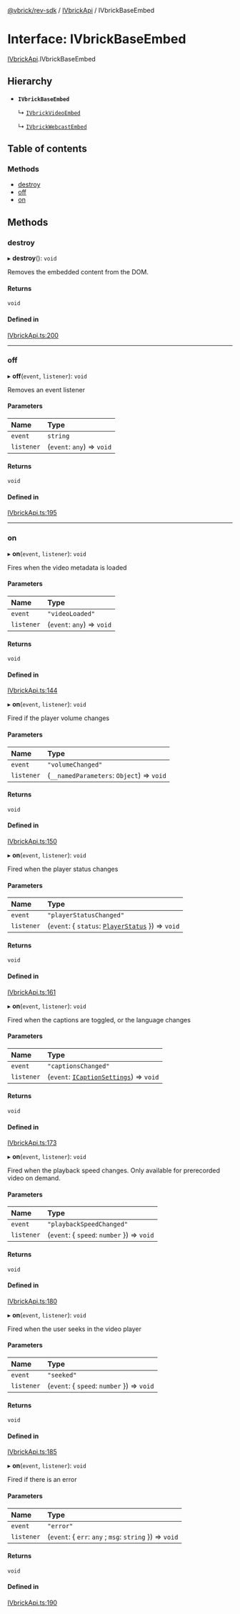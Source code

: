 [@vbrick/rev-sdk](../README.md) / [IVbrickApi](../modules/IVbrickApi.md) / IVbrickBaseEmbed

# Interface: IVbrickBaseEmbed

[IVbrickApi](../modules/IVbrickApi.md).IVbrickBaseEmbed

## Hierarchy

- **`IVbrickBaseEmbed`**

  ↳ [`IVbrickVideoEmbed`](IVbrickApi.IVbrickVideoEmbed.md)

  ↳ [`IVbrickWebcastEmbed`](IVbrickApi.IVbrickWebcastEmbed.md)

## Table of contents

### Methods

- [destroy](IVbrickApi.IVbrickBaseEmbed.md#destroy)
- [off](IVbrickApi.IVbrickBaseEmbed.md#off)
- [on](IVbrickApi.IVbrickBaseEmbed.md#on)

## Methods

### destroy

▸ **destroy**(): `void`

Removes the embedded content from the DOM.

#### Returns

`void`

#### Defined in

[IVbrickApi.ts:200](https://github.com/vbrick/rev-sdk-js/blob/d1cd6e7/src/IVbrickApi.ts#L200)

___

### off

▸ **off**(`event`, `listener`): `void`

Removes an event listener

#### Parameters

| Name | Type |
| :------ | :------ |
| `event` | `string` |
| `listener` | (`event`: `any`) => `void` |

#### Returns

`void`

#### Defined in

[IVbrickApi.ts:195](https://github.com/vbrick/rev-sdk-js/blob/d1cd6e7/src/IVbrickApi.ts#L195)

___

### on

▸ **on**(`event`, `listener`): `void`

Fires when the video metadata is loaded

#### Parameters

| Name | Type |
| :------ | :------ |
| `event` | ``"videoLoaded"`` |
| `listener` | (`event`: `any`) => `void` |

#### Returns

`void`

#### Defined in

[IVbrickApi.ts:144](https://github.com/vbrick/rev-sdk-js/blob/d1cd6e7/src/IVbrickApi.ts#L144)

▸ **on**(`event`, `listener`): `void`

Fired if the player volume changes

#### Parameters

| Name | Type |
| :------ | :------ |
| `event` | ``"volumeChanged"`` |
| `listener` | (`__namedParameters`: `Object`) => `void` |

#### Returns

`void`

#### Defined in

[IVbrickApi.ts:150](https://github.com/vbrick/rev-sdk-js/blob/d1cd6e7/src/IVbrickApi.ts#L150)

▸ **on**(`event`, `listener`): `void`

Fired when the player status changes

#### Parameters

| Name | Type |
| :------ | :------ |
| `event` | ``"playerStatusChanged"`` |
| `listener` | (`event`: { `status`: [`PlayerStatus`](../enums/IVbrickApi.PlayerStatus.md)  }) => `void` |

#### Returns

`void`

#### Defined in

[IVbrickApi.ts:161](https://github.com/vbrick/rev-sdk-js/blob/d1cd6e7/src/IVbrickApi.ts#L161)

▸ **on**(`event`, `listener`): `void`

Fired when the captions are toggled, or the language changes

#### Parameters

| Name | Type |
| :------ | :------ |
| `event` | ``"captionsChanged"`` |
| `listener` | (`event`: [`ICaptionSettings`](IVbrickApi.ICaptionSettings.md)) => `void` |

#### Returns

`void`

#### Defined in

[IVbrickApi.ts:173](https://github.com/vbrick/rev-sdk-js/blob/d1cd6e7/src/IVbrickApi.ts#L173)

▸ **on**(`event`, `listener`): `void`

Fired when the playback speed changes. Only available for prerecorded video on demand.

#### Parameters

| Name | Type |
| :------ | :------ |
| `event` | ``"playbackSpeedChanged"`` |
| `listener` | (`event`: { `speed`: `number`  }) => `void` |

#### Returns

`void`

#### Defined in

[IVbrickApi.ts:180](https://github.com/vbrick/rev-sdk-js/blob/d1cd6e7/src/IVbrickApi.ts#L180)

▸ **on**(`event`, `listener`): `void`

Fired when the user seeks in the video player

#### Parameters

| Name | Type |
| :------ | :------ |
| `event` | ``"seeked"`` |
| `listener` | (`event`: { `speed`: `number`  }) => `void` |

#### Returns

`void`

#### Defined in

[IVbrickApi.ts:185](https://github.com/vbrick/rev-sdk-js/blob/d1cd6e7/src/IVbrickApi.ts#L185)

▸ **on**(`event`, `listener`): `void`

Fired if there is an error

#### Parameters

| Name | Type |
| :------ | :------ |
| `event` | ``"error"`` |
| `listener` | (`event`: { `err`: `any` ; `msg`: `string`  }) => `void` |

#### Returns

`void`

#### Defined in

[IVbrickApi.ts:190](https://github.com/vbrick/rev-sdk-js/blob/d1cd6e7/src/IVbrickApi.ts#L190)
